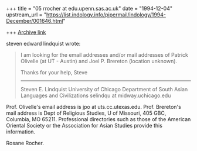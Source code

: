 +++
title = "05 rrocher at edu.upenn.sas.ac.uk"
date = "1994-12-04"
upstream_url = "https://list.indology.info/pipermail/indology/1994-December/001646.html"

+++
[Archive link](https://list.indology.info/pipermail/indology/1994-December/001646.html)


steven edward lindquist wrote:
> 
> I am looking for the email addresses and/or mail addresses of Patrick
> Olivelle (at UT - Austin) and Joel P. Brereton (location unknown).
> 
> Thanks for your help,
> Steve
> 
> ---------------------------------
> Steven E. Lindquist 
> University of Chicago
> Department of South Asian Languages and Civilizations
> selindqu at midway.uchicago.edu
>  

Prof. Olivelle's email address is jpo at uts.cc.utexas.edu.
Prof. Brereton's mail address is Dept of Religious Studies, 
U of Missouri, 405 GBC, Columbia, MO 65211. 
Professional directories such as those of the American Oriental 
Society or the Association for Asian Studies provide this information.

Rosane Rocher.





